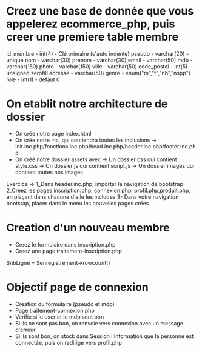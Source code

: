 
# Creez une base de donnée que vous appelerez ecommerce_php, puis creer une premiere table membre

id_membre - int(4) - Clé primaire (s'auto indente)
pseudo - varchar(20) - unique
nom - varchar(30)
prenom - varchar(30)
email - varchar(50)
mdp - varchar(150)
photo - varchar(150)
ville - varchar(50)
code_postal - int(5) - unsigned zerofill
adresse - varchar(50)
genre - enum("m","f","nb","nspp")
role - int(1) - defaut 0


# On etablit notre architecture de dossier

- On crée notre page index.html
- On crée notre inc, qui contiendra toutes les inclusions
    -> init.inc.php/fonctions.inc.php/head.inc.php/header.inc.php/footer.inc.php
- On créé notre dossier assets avec
    -> Un dossier css qui contient style.css
    -> Un dossier js qui contient script.js
    -> Un dossier images qui contient toutes nos images


Exercice -> 
    1_Dans header.inc.php, importer la navigation de bootstrap
    2_Creez les pages inscription.php, connexion.php, profil.php,produit.php, en plaçant dans chacune d'elle les includes
    3- Dans votre navigation bootsrap, placer dans le menu les nouvelles pages crées


# Creation d'un nouveau membre 

- Creez le formulaire dans inscription.php
- Creez une page traitement-inscription.php

$nbLigne = $enregistrement->rowcount()


# Objectif page de connexion

- Creation du formulaire (pseudo et mdp)
- Page traitement-connexion.php
- Verifie si le user et le mdp sont bon
- Si ils ne sont pas bon, on renvoie vers connexion avec un message d'erreur
- Si ils sont bon, on stock dans Session l'information que la personne est connectée, puis on redirige vers profil.php
